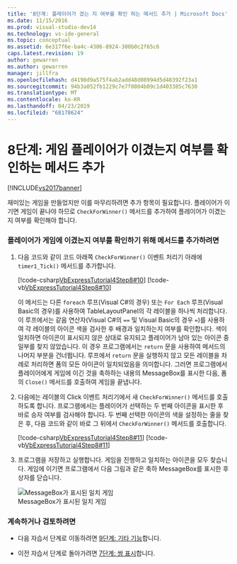 ```yaml
---
title: '8단계: 플레이어가 겼는 지 여부를 확인 하는 메서드 추가 | Microsoft Docs'
ms.date: 11/15/2016
ms.prod: visual-studio-dev14
ms.technology: vs-ide-general
ms.topic: conceptual
ms.assetid: 6e317f6e-ba4c-4306-8924-300b0c2f65c6
caps.latest.revision: 19
author: gewarren
ms.author: gewarren
manager: jillfra
ms.openlocfilehash: d4198d9a575f4ab2add48d08994d5d48392f23a1
ms.sourcegitcommit: 94b3a052fb1229c7e7f8804b09c1d403385c7630
ms.translationtype: MT
ms.contentlocale: ko-KR
ms.lasthandoff: 04/23/2019
ms.locfileid: "68178624"
---
```

# <a name="step-8-add-a-method-to-verify-whether-the-player-won"></a>8단계: 게임 플레이어가 이겼는지 여부를 확인하는 메서드 추가
[!INCLUDE[vs2017banner](../includes/vs2017banner.md)]

재미있는 게임을 만들었지만 이를 마무리하려면 추가 항목이 필요합니다. 플레이어가 이기면 게임이 끝나야 하므로 `CheckForWinner()` 메서드를 추가하여 플레이어가 이겼는지 여부를 확인해야 합니다.  
  
### <a name="to-add-a-method-to-verify-whether-the-player-won"></a>플레이어가 게임에 이겼는지 여부를 확인하기 위해 메서드를 추가하려면  
  
1. 다음 코드와 같이 코드 아래쪽 `CheckForWinner()` 이벤트 처리기 아래에 `timer1_Tick()` 메서드를 추가합니다.  
  
     [!code-csharp[VbExpressTutorial4Step8#10](../snippets/csharp/VS_Snippets_VBCSharp/vbexpresstutorial4step8/cs/form1.cs#10)]
     [!code-vb[VbExpressTutorial4Step8#10](../snippets/visualbasic/VS_Snippets_VBCSharp/vbexpresstutorial4step8/vb/form1.vb#10)]  
  
     이 메서드는 다른 `foreach` 루프(Visual C#의 경우) 또는 `For Each` 루프(Visual Basic의 경우)를 사용하여 TableLayoutPanel의 각 레이블을 하나씩 처리합니다. 이 루프에서는 같음 연산자(Visual C#의 `==` 및 Visual Basic의 경우 `=`)를 사용하여 각 레이블의 아이콘 색을 검사한 후 배경과 일치하는지 여부를 확인합니다. 색이 일치하면 아이콘이 표시되지 않은 상대로 유지되고 플레이어가 남아 있는 아이콘 중 일부를 찾지 않았습니다. 이 경우 프로그램에서는 `return` 문을 사용하여 메서드의 나머지 부분을 건너뜁니다. 루프에서 `return` 문을 실행하지 않고 모든 레이블을 차례로 처리하면 폼의 모든 아이콘이 일치되었음을 의미합니다. 그러면 프로그램에서 플레이어에게 게임에 이긴 것을 축하하는 내용의 MessageBox를 표시한 다음, 폼의 `Close()` 메서드를 호출하여 게임을 끝냅니다.  
  
2. 다음에는 레이블의 Click 이벤트 처리기에서 새 `CheckForWinner()` 메서드를 호출하도록 합니다. 프로그램에서는 플레이어가 선택하는 두 번째 아이콘을 표시한 후 바로 승자 여부를 검사해야 합니다. 두 번째 선택한 아이콘의 색을 설정하는 줄을 찾은 후, 다음 코드와 같이 바로 그 뒤에서 `CheckForWinner()` 메서드를 호출합니다.  
  
     [!code-csharp[VbExpressTutorial4Step8#11](../snippets/csharp/VS_Snippets_VBCSharp/vbexpresstutorial4step8/cs/form1.cs#11)]
     [!code-vb[VbExpressTutorial4Step8#11](../snippets/visualbasic/VS_Snippets_VBCSharp/vbexpresstutorial4step8/vb/form1.vb#11)]  
  
3. 프로그램을 저장하고 실행합니다. 게임을 진행하고 일치하는 아이콘을 모두 찾습니다. 게임에 이기면 프로그램에서 다음 그림과 같은 축하 MessageBox를 표시한 후 상자를 닫습니다.  
  
     ![MessageBox가 표시된 일치 게임](../ide/media/express-tut4step8.png "Express_Tut4Step8")  
MessageBox가 표시된 일치 게임  
  
### <a name="to-continue-or-review"></a>계속하거나 검토하려면  
  
- 다음 자습서 단계로 이동하려면 [9단계: 기타 기능](../ide/step-9-try-other-features.md)합니다.  
  
- 이전 자습서 단계로 돌아가려면 [7단계: 쌍 표시](../ide/step-7-keep-pairs-visible.md)합니다.

